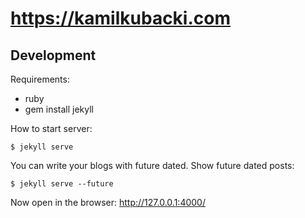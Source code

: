 # https://kamilkubacki.com

## Development

Requirements:

* ruby
* gem install jekyll

How to start server:

    $ jekyll serve

You can write your blogs with future dated. Show future dated posts:

    $ jekyll serve --future

Now open in the browser: http://127.0.0.1:4000/

